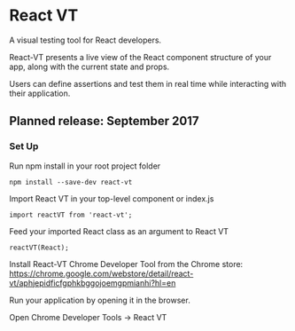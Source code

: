 # React VT
A visual testing tool for React developers.

React-VT presents a live view of the React component structure of your app, along with the current state and props. 

Users can define assertions and test them in real time while interacting with their application.

## Planned release: September 2017

### Set Up
Run npm install in your root project folder

```
npm install --save-dev react-vt
```

Import React VT in your top-level component or index.js
```
import reactVT from 'react-vt';
```

Feed your imported React class as an argument to React VT
```
reactVT(React);
```

Install React-VT Chrome Developer Tool from the Chrome store: 
https://chrome.google.com/webstore/detail/react-vt/aphjepidficfgphkbggojoemgpmianhi?hl=en

Run your application by opening it in the browser.

Open Chrome Developer Tools -> React VT
